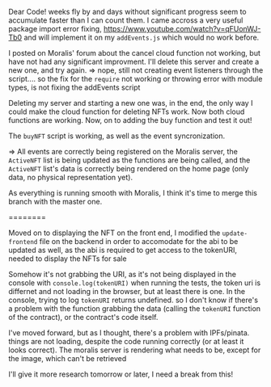 Dear Code! weeks fly by and days without significant progress seem to accumulate faster than I can count them.
I came accross a very useful package import error fixing, https://www.youtube.com/watch?v=qFUonWJ-Tb0 and will implement it on my `addEvents.js` which would no work before.

I posted on Moralis' forum about the cancel cloud function not working, but have not had any significant improvment. I'll delete this server and create a new one, and try again.
=> nope, still not creating event listeners through the script.... so the fix for the `require` not working or throwing error with module types, is not fixing the addEvents script

Deleting my server and starting a new one was, in the end, the only way I could make the cloud function for deleting NFTs work. Now both cloud functions are working.
Now, on to adding the buy function and test it out!

The `buyNFT` script is working, as well as the event syncronization.

=> All events are correctly being registered on the Moralis server, the `ActiveNFT` list is being updated as the functions are being called, and the `ActiveNFT` list's data is correctly being rendered on the home page (only data, no physical representation yet).

As everything is running smooth with Moralis, I think it's time to merge this branch with the master one.

========

Moved on to displaying the NFT on the front end, I modified the `update-frontend` file on the backend in order to accomodate for the abi to be updated as well, as the abi is required to get access to the tokenURI, needed to display the NFTs for sale

Somehow it's not grabbing the URI, as it's not being displayed in the console with `console.log(tokenURI)`
when running the tests, the token uri is differnet and not loading in the browser, but at least there is one.
In the console, trying to log `tokenURI` returns undefined.
so I don't know if there's a problem with the function grabbing the data (calling the `tokenURI` function of the contract), or the contract's code itself.

I've moved forward, but as I thought, there's a problem with IPFs/pinata. things are not loading, despite the code running correctly (or at least it looks correct). The moralis server is rendering what needs to be, except for the image, which can't be retrieved

I'll give it more research tomorrow or later, I need a break from this!
